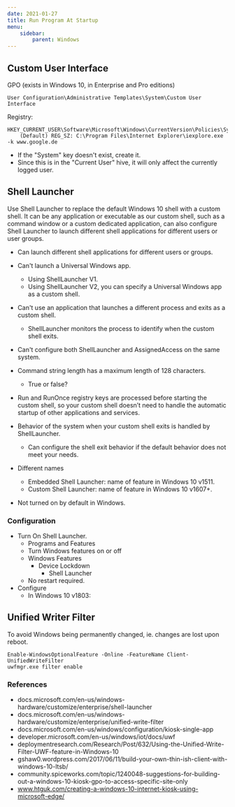 ```yaml
---
date: 2021-01-27
title: Run Program At Startup
menu:
    sidebar:
        parent: Windows
---
```



## Custom User Interface
GPO (exists in Windows 10, in Enterprise and Pro editions)
```
User Configuration\Administrative Templates\System\Custom User Interface
```

Registry:
```
HKEY_CURRENT_USER\Software\Microsoft\Windows\CurrentVersion\Policies\System
	(Default) REG_SZ: C:\Program Files\Internet Explorer\iexplore.exe -k www.google.de
```

- If the "System" key doesn't exist, create it. 
- Since this is in the "Current User" hive, it will only affect the currently logged user.





## Shell Launcher
Use Shell Launcher to replace the default Windows 10 shell with a custom shell. It can be any application or executable as our custom shell, such as a command window or a custom dedicated application, can also configure Shell Launcher to launch different shell applications for different users or user groups.

- Can launch different shell applications for different users or groups.

- Can't launch a Universal Windows app.
	* Using ShellLauncher V1.
	* Using ShellLauncher V2, you can specify a Universal Windows app as a custom shell.

- Can't use an application that launches a different process and exits as a custom shell.
	* ShellLauncher monitors the process to identify when the custom shell exits.

- Can't configure both ShellLauncher and AssignedAccess on the same system.

- Command string length has a maximum length of 128 characters.
	+ True or false?

- Run and RunOnce registry keys are processed before starting the custom shell, so your custom shell doesn’t need to handle the automatic startup of other applications and services.

- Behavior of the system when your custom shell exits is handled by ShellLauncher. 
	+ Can configure the shell exit behavior if the default behavior does not meet your needs.

- Different names
	+ Embedded Shell Launcher: name of feature in Windows 10 v1511.
	+ Custom Shell Launcher: name of feature in Windows 10 v1607+.

- Not turned on by default in Windows.


### Configuration
- Turn On Shell Launcher.
	+ Programs and Features
	+ Turn Windows features on or off
	+ Windows Features
		+ Device Lockdown
			+ Shell Launcher
	* No restart required.
- Configure
	+ In Windows 10 v1803: 




## Unified Writer Filter
To avoid Windows being permanently changed, ie. changes are lost upon reboot.
```
Enable-WindowsOptionalFeature -Online -FeatureName Client-UnifiedWriteFilter
uwfmgr.exe filter enable
```


### References
- docs.microsoft.com/en-us/windows-hardware/customize/enterprise/shell-launcher
- docs.microsoft.com/en-us/windows-hardware/customize/enterprise/unified-write-filter
- docs.microsoft.com/en-us/windows/configuration/kiosk-single-app
- developer.microsoft.com/en-us/windows/iot/docs/uwf
- deploymentresearch.com/Research/Post/632/Using-the-Unified-Write-Filter-UWF-feature-in-Windows-10
- gshaw0.wordpress.com/2017/06/11/build-your-own-thin-ish-client-with-windows-10-ltsb/
- community.spiceworks.com/topic/1240048-suggestions-for-building-out-a-windows-10-kiosk-gpo-to-access-specific-site-only
- www.htguk.com/creating-a-windows-10-internet-kiosk-using-microsoft-edge/